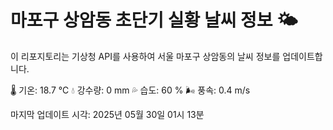 
# 마포구 상암동 초단기 실황 날씨 정보 🌤️

이 리포지토리는 기상청 API를 사용하여 서울 마포구 상암동의 날씨 정보를 업데이트합니다. 

🌡️ 기온: 18.7 ℃
💧 강수량: 0 mm
💦 습도: 60 %
🌬️ 풍속: 0.4 m/s

마지막 업데이트 시각: 2025년 05월 30일 01시 13분    
